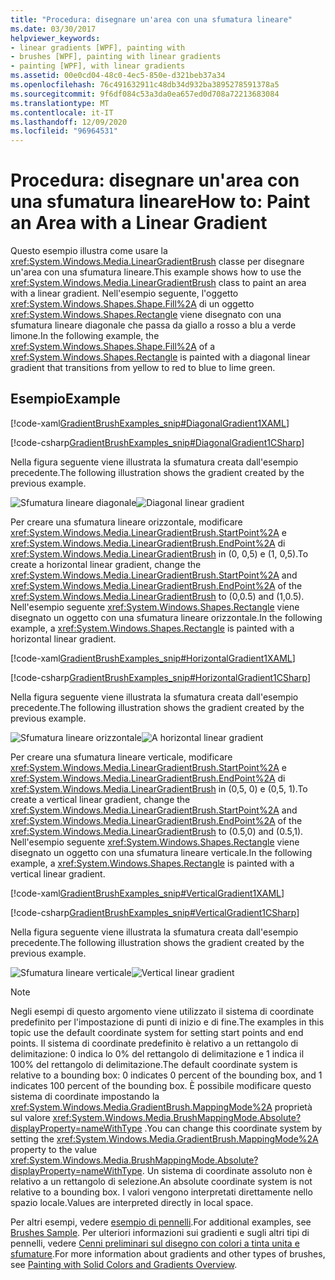 ```yaml
---
title: "Procedura: disegnare un'area con una sfumatura lineare"
ms.date: 03/30/2017
helpviewer_keywords:
- linear gradients [WPF], painting with
- brushes [WPF], painting with linear gradients
- painting [WPF], with linear gradients
ms.assetid: 00e0cd04-48c0-4ec5-850e-d321beb37a34
ms.openlocfilehash: 76c491632911c48db34d932ba3895278591378a5
ms.sourcegitcommit: 9f6df084c53a3da0ea657ed0d708a72213683084
ms.translationtype: MT
ms.contentlocale: it-IT
ms.lasthandoff: 12/09/2020
ms.locfileid: "96964531"
---
```

# <a name="how-to-paint-an-area-with-a-linear-gradient"></a><span data-ttu-id="9ffd9-102">Procedura: disegnare un'area con una sfumatura lineare</span><span class="sxs-lookup"><span data-stu-id="9ffd9-102">How to: Paint an Area with a Linear Gradient</span></span>
<span data-ttu-id="9ffd9-103">Questo esempio illustra come usare la <xref:System.Windows.Media.LinearGradientBrush> classe per disegnare un'area con una sfumatura lineare.</span><span class="sxs-lookup"><span data-stu-id="9ffd9-103">This example shows how to use the <xref:System.Windows.Media.LinearGradientBrush> class to paint an area with a linear gradient.</span></span> <span data-ttu-id="9ffd9-104">Nell'esempio seguente, l'oggetto <xref:System.Windows.Shapes.Shape.Fill%2A> di un oggetto <xref:System.Windows.Shapes.Rectangle> viene disegnato con una sfumatura lineare diagonale che passa da giallo a rosso a blu a verde limone.</span><span class="sxs-lookup"><span data-stu-id="9ffd9-104">In the following example, the <xref:System.Windows.Shapes.Shape.Fill%2A> of a <xref:System.Windows.Shapes.Rectangle> is painted with a diagonal linear gradient that transitions from yellow to red to blue to lime green.</span></span>  
  
## <a name="example"></a><span data-ttu-id="9ffd9-105">Esempio</span><span class="sxs-lookup"><span data-stu-id="9ffd9-105">Example</span></span>  
 [!code-xaml[GradientBrushExamples_snip#DiagonalGradient1XAML](~/samples/snippets/xaml/VS_Snippets_Wpf/GradientBrushExamples_snip/XAML/LinearGradientBrushExample.xaml#diagonalgradient1xaml)]  
  
 [!code-csharp[GradientBrushExamples_snip#DiagonalGradient1CSharp](~/samples/snippets/csharp/VS_Snippets_Wpf/GradientBrushExamples_snip/CSharp/LinearGradientBrushExample.cs#diagonalgradient1csharp)]  
  
 <span data-ttu-id="9ffd9-106">Nella figura seguente viene illustrata la sfumatura creata dall'esempio precedente.</span><span class="sxs-lookup"><span data-stu-id="9ffd9-106">The following illustration shows the gradient created by the previous example.</span></span>  
  
 <span data-ttu-id="9ffd9-107">![Sfumatura lineare diagonale](./media/graphicsmm-diagonallgb.jpg "graphicsmm_DiagonalLGB")</span><span class="sxs-lookup"><span data-stu-id="9ffd9-107">![Diagonal linear gradient](./media/graphicsmm-diagonallgb.jpg "graphicsmm_DiagonalLGB")</span></span>  
  
 <span data-ttu-id="9ffd9-108">Per creare una sfumatura lineare orizzontale, modificare <xref:System.Windows.Media.LinearGradientBrush.StartPoint%2A> e <xref:System.Windows.Media.LinearGradientBrush.EndPoint%2A> di <xref:System.Windows.Media.LinearGradientBrush> in (0, 0,5) e (1, 0,5).</span><span class="sxs-lookup"><span data-stu-id="9ffd9-108">To create a horizontal linear gradient, change the <xref:System.Windows.Media.LinearGradientBrush.StartPoint%2A> and <xref:System.Windows.Media.LinearGradientBrush.EndPoint%2A> of the <xref:System.Windows.Media.LinearGradientBrush> to (0,0.5) and (1,0.5).</span></span> <span data-ttu-id="9ffd9-109">Nell'esempio seguente <xref:System.Windows.Shapes.Rectangle> viene disegnato un oggetto con una sfumatura lineare orizzontale.</span><span class="sxs-lookup"><span data-stu-id="9ffd9-109">In the following example, a <xref:System.Windows.Shapes.Rectangle> is painted with a horizontal linear gradient.</span></span>  
  
 [!code-xaml[GradientBrushExamples_snip#HorizontalGradient1XAML](~/samples/snippets/xaml/VS_Snippets_Wpf/GradientBrushExamples_snip/XAML/LinearGradientBrushExample.xaml#horizontalgradient1xaml)]  
  
 [!code-csharp[GradientBrushExamples_snip#HorizontalGradient1CSharp](~/samples/snippets/csharp/VS_Snippets_Wpf/GradientBrushExamples_snip/CSharp/LinearGradientBrushExample.cs#horizontalgradient1csharp)]  
  
 <span data-ttu-id="9ffd9-110">Nella figura seguente viene illustrata la sfumatura creata dall'esempio precedente.</span><span class="sxs-lookup"><span data-stu-id="9ffd9-110">The following illustration shows the gradient created by the previous example.</span></span>  
  
 <span data-ttu-id="9ffd9-111">![Sfumatura lineare orizzontale](./media/graphicsmm-horizontallgb.jpg "graphicsmm_HorizontalLGB")</span><span class="sxs-lookup"><span data-stu-id="9ffd9-111">![A horizontal linear gradient](./media/graphicsmm-horizontallgb.jpg "graphicsmm_HorizontalLGB")</span></span>  
  
 <span data-ttu-id="9ffd9-112">Per creare una sfumatura lineare verticale, modificare <xref:System.Windows.Media.LinearGradientBrush.StartPoint%2A> e <xref:System.Windows.Media.LinearGradientBrush.EndPoint%2A> di <xref:System.Windows.Media.LinearGradientBrush> in (0,5, 0) e (0,5, 1).</span><span class="sxs-lookup"><span data-stu-id="9ffd9-112">To create a vertical linear gradient, change the <xref:System.Windows.Media.LinearGradientBrush.StartPoint%2A> and <xref:System.Windows.Media.LinearGradientBrush.EndPoint%2A> of the <xref:System.Windows.Media.LinearGradientBrush> to (0.5,0) and (0.5,1).</span></span> <span data-ttu-id="9ffd9-113">Nell'esempio seguente <xref:System.Windows.Shapes.Rectangle> viene disegnato un oggetto con una sfumatura lineare verticale.</span><span class="sxs-lookup"><span data-stu-id="9ffd9-113">In the following example, a <xref:System.Windows.Shapes.Rectangle> is painted with a vertical linear gradient.</span></span>  
  
 [!code-xaml[GradientBrushExamples_snip#VerticalGradient1XAML](~/samples/snippets/xaml/VS_Snippets_Wpf/GradientBrushExamples_snip/XAML/LinearGradientBrushExample.xaml#verticalgradient1xaml)]  
  
 [!code-csharp[GradientBrushExamples_snip#VerticalGradient1CSharp](~/samples/snippets/csharp/VS_Snippets_Wpf/GradientBrushExamples_snip/CSharp/LinearGradientBrushExample.cs#verticalgradient1csharp)]  
  
 <span data-ttu-id="9ffd9-114">Nella figura seguente viene illustrata la sfumatura creata dall'esempio precedente.</span><span class="sxs-lookup"><span data-stu-id="9ffd9-114">The following illustration shows the gradient created by the previous example.</span></span>  
  
 <span data-ttu-id="9ffd9-115">![Sfumatura lineare verticale](./media/graphicsmm-verticallgb.jpg "graphicsmm_VerticalLGB")</span><span class="sxs-lookup"><span data-stu-id="9ffd9-115">![Vertical linear gradient](./media/graphicsmm-verticallgb.jpg "graphicsmm_VerticalLGB")</span></span>  
  
> [!NOTE]
> <span data-ttu-id="9ffd9-116">Negli esempi di questo argomento viene utilizzato il sistema di coordinate predefinito per l'impostazione di punti di inizio e di fine.</span><span class="sxs-lookup"><span data-stu-id="9ffd9-116">The examples in this topic use the default coordinate system for setting start points and end points.</span></span> <span data-ttu-id="9ffd9-117">Il sistema di coordinate predefinito è relativo a un rettangolo di delimitazione: 0 indica lo 0% del rettangolo di delimitazione e 1 indica il 100% del rettangolo di delimitazione.</span><span class="sxs-lookup"><span data-stu-id="9ffd9-117">The default coordinate system is relative to a bounding box: 0 indicates 0 percent of the bounding box, and 1 indicates 100 percent of the bounding box.</span></span> <span data-ttu-id="9ffd9-118">È possibile modificare questo sistema di coordinate impostando la <xref:System.Windows.Media.GradientBrush.MappingMode%2A> proprietà sul valore <xref:System.Windows.Media.BrushMappingMode.Absolute?displayProperty=nameWithType> .</span><span class="sxs-lookup"><span data-stu-id="9ffd9-118">You can change this coordinate system by setting the <xref:System.Windows.Media.GradientBrush.MappingMode%2A> property to the value <xref:System.Windows.Media.BrushMappingMode.Absolute?displayProperty=nameWithType>.</span></span> <span data-ttu-id="9ffd9-119">Un sistema di coordinate assoluto non è relativo a un rettangolo di selezione.</span><span class="sxs-lookup"><span data-stu-id="9ffd9-119">An absolute coordinate system is not relative to a bounding box.</span></span> <span data-ttu-id="9ffd9-120">I valori vengono interpretati direttamente nello spazio locale.</span><span class="sxs-lookup"><span data-stu-id="9ffd9-120">Values are interpreted directly in local space.</span></span>  
  
 <span data-ttu-id="9ffd9-121">Per altri esempi, vedere [esempio di pennelli](https://github.com/Microsoft/WPF-Samples/tree/master/Graphics/Brushes).</span><span class="sxs-lookup"><span data-stu-id="9ffd9-121">For additional examples, see [Brushes Sample](https://github.com/Microsoft/WPF-Samples/tree/master/Graphics/Brushes).</span></span> <span data-ttu-id="9ffd9-122">Per ulteriori informazioni sui gradienti e sugli altri tipi di pennelli, vedere [Cenni preliminari sul disegno con colori a tinta unita e sfumature](painting-with-solid-colors-and-gradients-overview.md).</span><span class="sxs-lookup"><span data-stu-id="9ffd9-122">For more information about gradients and other types of brushes, see [Painting with Solid Colors and Gradients Overview](painting-with-solid-colors-and-gradients-overview.md).</span></span>
